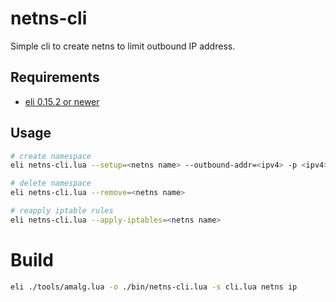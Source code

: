 # netns-cli

Simple cli to create netns to limit outbound IP address. 

## Requirements

- [eli 0.15.2 or newer](https://github.com/cryon-io/eli/releases)

## Usage

```sh
# create namespace
eli netns-cli.lua --setup=<netns name> --outbound-addr=<ipv4> -p <ipv4>:<hport>:<cport>/<proto>

# delete namespace
eli netns-cli.lua --remove=<netns name>

# reapply iptable rules
eli netns-cli.lua --apply-iptables=<netns name>
```

# Build

```sh
eli ./tools/amalg.lua -o ./bin/netns-cli.lua -s cli.lua netns ip
```